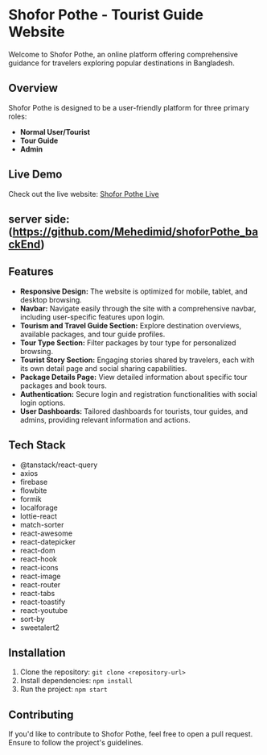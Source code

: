 # Shofor Pothe - Tourist Guide Website

Welcome to Shofor Pothe, an online platform offering comprehensive guidance for travelers exploring popular destinations in Bangladesh.

## Overview

Shofor Pothe is designed to be a user-friendly platform for three primary roles: 

- **Normal User/Tourist**
- **Tour Guide**
- **Admin**

## Live Demo

Check out the live website: [Shofor Pothe Live](https://assignment-12-d99e7.web.app/)

## server side: (https://github.com/Mehedimid/shoforPothe_backEnd)

## Features

- **Responsive Design:** The website is optimized for mobile, tablet, and desktop browsing.
- **Navbar:** Navigate easily through the site with a comprehensive navbar, including user-specific features upon login.
- **Tourism and Travel Guide Section:** Explore destination overviews, available packages, and tour guide profiles.
- **Tour Type Section:** Filter packages by tour type for personalized browsing.
- **Tourist Story Section:** Engaging stories shared by travelers, each with its own detail page and social sharing capabilities.
- **Package Details Page:** View detailed information about specific tour packages and book tours.
- **Authentication:** Secure login and registration functionalities with social login options.
- **User Dashboards:** Tailored dashboards for tourists, tour guides, and admins, providing relevant information and actions.

## Tech Stack

- @tanstack/react-query
- axios
- firebase
- flowbite
- formik
- localforage
- lottie-react
- match-sorter
- react-awesome
- react-datepicker
- react-dom
- react-hook
- react-icons
- react-image
- react-router
- react-tabs
- react-toastify
- react-youtube
- sort-by
- sweetalert2

## Installation

1. Clone the repository: `git clone <repository-url>`
2. Install dependencies: `npm install`
3. Run the project: `npm start`

## Contributing

If you'd like to contribute to Shofor Pothe, feel free to open a pull request. Ensure to follow the project's guidelines.


